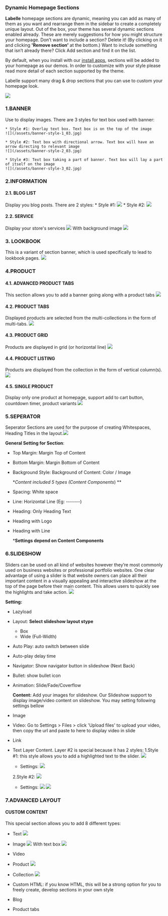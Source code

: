 ### **Dynamic Homepage Sections**

**Labelle** homepage sections are dynamic, meaning you can add as many of them as you want and rearrange them in the sidebar to create a completely unique layout. Out of the box, your theme has several dynamic sections enabled already. These are merely suggestions for how you might structure your homepage. Don’t want to include a section? Delete it! \(By clicking on it and clicking **'Remove section'** at the bottom.\) Want to include something that isn’t already there? Click Add section and find it on the list.

By default, when you install with our [install apps](https://install.arenathemes.com/admin/install), sections will be added to your homepage as our demos. In order to customize with your style please read more detail of each section supported by the theme.

Labelle support many drag & drop sections that you can use to custom your homepage look.

![](/assets/add_section.png)

### 1.BANNER
Use to display images. There are 3 styles for text box used with banner:

    * Style #1: Overlay text box. Text box is on the top of the image
    ![](/assets/banner-style-1_03.jpg) 
    
    * Style #2: Text box with directional arrow. Text box will have an arrow directing to relevant image
    ![](/assets/banner-style-2_03.jpg)
    
    * Style #3: Text box taking a part of banner. Text box will lay a part of itself on the image
    ![](/assets/banner-style-3_02.jpg)

### 2.INFORMATION
#### 2.1. BLOG LIST
Display you blog posts. There are 2 styles:
    * Style #1:
    ![](/assets/blog-style-1_02.jpg)
    * Style #2:
    ![](/assets/blog-style-2_06.jpg)
    
#### 2.2. SERVICE
Display your store's services
![](/assets/section-service_03.jpg)
With background image
![](/assets/section-service-bg_02.jpg)


### 3. LOOKBOOK
This is a variant of section banner, which is used specifically to lead to lookbook pages.
![](/assets/section-lookbook_05.jpg)

### 4.PRODUCT

#### 4.1. ADVANCED PRODUCT TABS

This section allows you to add a banner going along with a product tabs
![](/assets/advanced_product_tabs_03.jpg)

#### 4.2. PRODUCT TABS
Displayed products are selected from the multi-collections in the form of multi-tabs.
![](/assets/product-tabs.png)

#### 4.3. PRODUCT GRID
Products are displayed in grid \(or horizontal line\)
![](/assets/product_grid.png)

#### 4.4. PRODUCT LISTING
Products are displayed from the collection in the form of vertical column(s).
![](/assets/product-listing_06.jpg)  

#### 4.5. SINGLE PRODUCT

Display only one product at homepage, support add to cart button, countdown timer, product variants
![](/assets/single-product.png)


### 5.SEPERATOR

Seperator Sections are used for the purpose of creating Whitespaces, Heading Titles in the layout.![](/assets/spacing-section.png)

**General Setting for Section**:

* Top Margin: Margin Top of Content

* Bottom Margin: Margin Bottom of Content

* Background Style: Background of Content: Color / Image

  **Content included 5 types \(Content Components*\)  **

* Spacing: White space

* Line: Horizontal Line \(Eg: -------\)

* Heading: Only Heading Text

* Heading with Logo

* Heading with Line

  ***Settings depend on Content Components**


### 6.SLIDESHOW

Sliders can be used on all kind of websites however they’re most commonly used on business websites or professional portfolio websites. One clear advantage of using a slider is that website owners can place all their important content in a visually appealing and interactive slideshow at the top of the page before their main content. This allows users to quickly see the highlights and take action. 
![](/assets/section-slideshow.png) 


**Setting:**

* Lazyload  
* Layout: **Select slideshow layout stype**  
  * Box   
  * Wide \(Full-Width\)
* Auto Play: auto switch between slide
* Auto-play delay time
* Navigator: Show navigator button in slideshow \(Next Back\)
* Bullet: show bullet icon
* Animation: Slide/Fade/Coverflow


  **Content:** Add your images for slideshow. Our Slideshow support to display image/video content on slideshow. You may setting following settings bellow

* Image

* Video: Go to Settings &gt; Files &gt; click 'Upload files' to upload your video, then copy the url and paste to here to display video in slide

* Link

* Text Layer Content. Layer #2 is special because it has 2 styles:
  1.Style #1: this style allows you to add a highlighted text to the slider.
  ![](/assets/slider_style_1.png)
    * Settings:
    ![](/assets/slider_lv1_settings.png)

  2.Style #2:
  ![](/assets/slider-lv2_03.jpg)
    *  Settings:
    ![](/assets/slider_style2_settings_1.png)
    ![](/assets/slider-style2-settings-2.png)
  
### 7.ADVANCED LAYOUT
#### CUSTOM CONTENT
This special section allows you to add 8 different types:
-  Text
![](/assets/type-txt_09.jpg)
-  Image
![](/assets/type-image_10.jpg)
With text box
![](/assets/type-image-txbx_02.jpg)
-  Video
-  Product
![](/assets/type-product.png)
-  Collection
![](/assets/type-collection.png)
-  Custom HTML: if you know HTML, this will be a strong option for you to freely create, develop sections in your own style
-  Blog

-  Product tabs



    






